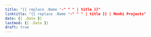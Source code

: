 ```yaml
---
title: "{{ replace .Name "-" " " | title }}"
linktitle: "{{ replace .Name "-" " " | title }} | Monki Projects"
date: {{ .Date }}
lastmod: {{ .Date }}
draft: true
---
```

